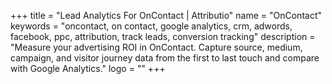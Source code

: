+++
title = "Lead Analytics For OnContact | Attributio"
name = "OnContact"
keywords = "oncontact, on contact, google analytics, crm, adwords, facebook, ppc, attribution, track leads, conversion tracking"
description = "Measure your advertising ROI in OnContact. Capture source, medium, campaign, and visitor journey data from the first to last touch and compare with Google Analytics."
logo = ""
+++
